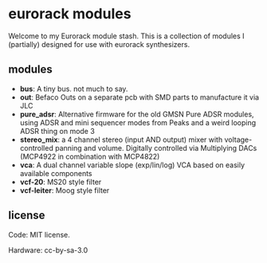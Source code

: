 # eurorack modules

Welcome to my Eurorack module stash. This is a collection of modules I (partially) designed for use with eurorack synthesizers.

## modules

* **bus**: A tiny bus. not much to say.
* **out**: Befaco Outs on a separate pcb with SMD parts to manufacture it via JLC
* **pure_adsr**: Alternative firmware for the old GMSN Pure ADSR modules, using ADSR and mini sequencer modes from Peaks and a weird looping ADSR thing on mode 3
* **stereo_mix**: a 4 channel stereo (input AND output) mixer with voltage-controlled panning and volume. Digitally controlled via Multiplying DACs (MCP4922 in combination with MCP4822)
* **vca**: A dual channel variable slope (exp/lin/log) VCA based on easily available components
* **vcf-20**: MS20 style filter
* **vcf-leiter**: Moog style filter

## license

Code: MIT license.

Hardware: cc-by-sa-3.0

